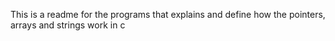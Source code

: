 This is a readme for the programs that explains and define how the pointers, arrays and strings work in c
